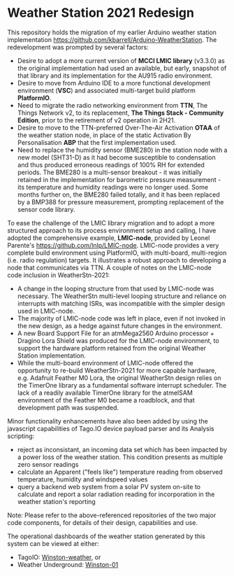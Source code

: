 # Weather Station 2021 Redesign

This repository holds the migration of my earlier Arduino weather station implementation https://github.com/kbarrell/Arduino-WeatherStation.  The redevelopment was prompted by several factors:

- Desire to adopt a more current version of **MCCI LMIC library** (v3.3.0) as the original implementation had used an available, but early, snapshot of that library and its implementation for the AU915 radio environment.
- Desire to move from Arduino IDE to a more functional development environment (**VSC**) and associated multi-target build platform **PlatformIO**.
- Need to migrate the radio networking environment from **TTN**, The Things Network v2, to its replacement, **The Things Stack - Community Edition**, prior to the retirement of v2 operation in 2H21.
- Desire to move to the TTN-preferred Over-The-Air Activation **OTAA** of the weather station node, in place of the static Activation By Personalisation **ABP** that the first implementation used.
- Need to replace the humidity sensor (BME280) in the station node with a new model (SHT31-D) as it had become susceptible to condensation and thus produced erroneous readings of 100% RH for extended periods.  The BME280 is a multi-sensor breakout - it was initially retained in the implementation for barometric pressure measurement - its temperature and humidity readings were no longer used.  Some months further on, the BME280 failed totally, and it has been replaced by a BMP388 for pressure measurement, prompting replacement of the sensor code library.

To ease the challenge of the LMIC library migration and to adopt a more structured approach to its process environment setup and calling, I have adopted the comprehensive example, **LMIC-node**, provided by Leonel Parente's https://github.com/lnlp/LMIC-node.  LMIC-node provides a very complete build environment using PlatformIO, with multi-board, multi-region (i.e. radio regulation) targets. It illustrates a robust approach to developing a node that communicates via TTN.  A couple of notes on the LMIC-node code inclusion in WeatherStn-2021:

- A change in the looping structure from that used by LMIC-node was necessary. The WeatherStn multi-level looping structure and reliance on interrupts with matching ISRs, was incompatible with the simpler design used in LMIC-node.
- The majority of LMIC-node code was left in place, even if not invoked in the new design, as a hedge against future changes in the environment.
- A new Board Support File for an atmMega2560 Arduino processor + Dragino Lora Shield was produced for the LMIC-node environment, to support the hardware platform retained from the original Weather Station implementation.
- While the multi-board environment of LMIC-node offered the opportunity to re-build WeatherStn-2021 for more capable hardware, e.g. Adafruit Feather M0 Lora, the original WeatherStn design relies on the TimerOne library as a fundamental software interrupt scheduler.  The lack of a readily available TimerOne library for the atmelSAM environment of the Feather M0 became a roadblock, and that development path was suspended.

Minor functionality enhancements have also been added by using the javascript capabilities of Tago.IO device payload parser and its Analysis scripting:
 - reject as inconsistant, an incoming data set which has been impacted by a power loss of the weather station. This condition presents as multiple zero sensor readings
 - calculate an Apparent ("feels like") temperature reading from observed temperature, humidity and windspeed values
 - query a backend web system from a solar PV system on-site to calculate and report a solar radiation reading for incorporation in the weather station's reporting



Note:  Please refer to the above-referenced repositories of the two major code components, for details of their design, capabilities and use.

The operational dashboards of the weather station generated by this system can be viewed at either:
- TagoIO:  [Winston-weather](https://admin.tago.io/public/dashboard/5f6c6b591495bd001c4570af/99644dbe-227d-4bbd-a4c6-f63629c97dbd), or
- Weather Underground:  [Winston-01](https://www.wunderground.com/dashboard/pws/IMELBO2422)
